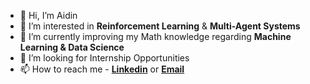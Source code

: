 - 👋 Hi, I’m Aidin
- 👀 I’m interested in **Reinforcement Learning** & **Multi-Agent Systems**
- 🌱 I’m currently improving my Math knowledge regarding **Machine Learning & Data Science**
- 💞️ I’m looking for Internship Opportunities
- 📫 How to reach me - **[Linkedin](https://linkedin.com/in/aidin-kazempour)** or **[Email](mailto:ak2163@kent.ac.uk)**


<!---
Aidin7777777/Aidin7777777 is a ✨ special ✨ repository because its `README.md` (this file) appears on your GitHub profile.
You can click the Preview link to take a look at your changes.
--->
